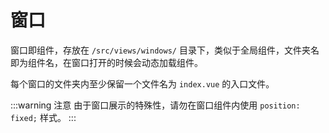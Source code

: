 # 窗口

窗口即组件，存放在 `/src/views/windows/` 目录下，类似于全局组件，文件夹名即为组件名，在窗口打开的时候会动态加载组件。

每个窗口的文件夹内至少保留一个文件名为 `index.vue` 的入口文件。

:::warning 注意
由于窗口展示的特殊性，请勿在窗口组件内使用 `position: fixed;` 样式。
:::